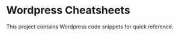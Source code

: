 Wordpress Cheatsheets
=====================

This project contains Wordpress code snippets for quick reference. 
